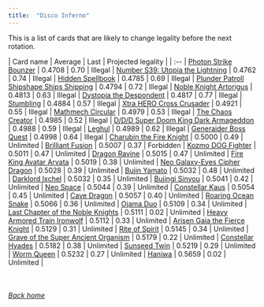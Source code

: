 ```yaml
---
title:  "Disco Inferno"
---
```


This is a list of cards that are likely to change legality before the next rotation.

| Card name | Average | Last | Projected legality |
| :-- |
[Photon Strike Bounzer](https://db.ygoprodeck.com/card/?search=Photon%20Strike%20Bounzer) | 0.4708 | 0.70 | Illegal |
[Number S39: Utopia the Lightning](https://db.ygoprodeck.com/card/?search=Number%20S39:%20Utopia%20the%20Lightning) | 0.4762 | 0.74 | Illegal |
[Hidden Spellbook](https://db.ygoprodeck.com/card/?search=Hidden%20Spellbook) | 0.4785 | 0.69 | Illegal |
[Plunder Patroll Shipshape Ships Shipping](https://db.ygoprodeck.com/card/?search=Plunder%20Patroll%20Shipshape%20Ships%20Shipping) | 0.4794 | 0.72 | Illegal |
[Noble Knight Artorigus](https://db.ygoprodeck.com/card/?search=Noble%20Knight%20Artorigus) | 0.4813 | 0.63 | Illegal |
[Dystopia the Despondent](https://db.ygoprodeck.com/card/?search=Dystopia%20the%20Despondent) | 0.4817 | 0.77 | Illegal |
[Stumbling](https://db.ygoprodeck.com/card/?search=Stumbling) | 0.4884 | 0.57 | Illegal |
[Xtra HERO Cross Crusader](https://db.ygoprodeck.com/card/?search=Xtra%20HERO%20Cross%20Crusader) | 0.4921 | 0.55 | Illegal |
[Mathmech Circular](https://db.ygoprodeck.com/card/?search=Mathmech%20Circular) | 0.4979 | 0.53 | Illegal |
[The Chaos Creator](https://db.ygoprodeck.com/card/?search=The%20Chaos%20Creator) | 0.4985 | 0.52 | Illegal |
[D/D/D Super Doom King Dark Armageddon](https://db.ygoprodeck.com/card/?search=D/D/D%20Super%20Doom%20King%20Dark%20Armageddon) | 0.4988 | 0.59 | Illegal |
[Leghul](https://db.ygoprodeck.com/card/?search=Leghul) | 0.4989 | 0.62 | Illegal |
[Generaider Boss Quest](https://db.ygoprodeck.com/card/?search=Generaider%20Boss%20Quest) | 0.4998 | 0.64 | Illegal |
[Charubin the Fire Knight](https://db.ygoprodeck.com/card/?search=Charubin%20the%20Fire%20Knight) | 0.5000 | 0.49 | Unlimited |
[Brilliant Fusion](https://db.ygoprodeck.com/card/?search=Brilliant%20Fusion) | 0.5007 | 0.37 | Forbidden |
[Kozmo DOG Fighter](https://db.ygoprodeck.com/card/?search=Kozmo%20DOG%20Fighter) | 0.5011 | 0.47 | Unlimited |
[Dragon Ravine](https://db.ygoprodeck.com/card/?search=Dragon%20Ravine) | 0.5015 | 0.47 | Unlimited |
[Fire King Avatar Arvata](https://db.ygoprodeck.com/card/?search=Fire%20King%20Avatar%20Arvata) | 0.5019 | 0.38 | Unlimited |
[Neo Galaxy-Eyes Cipher Dragon](https://db.ygoprodeck.com/card/?search=Neo%20Galaxy-Eyes%20Cipher%20Dragon) | 0.5028 | 0.39 | Unlimited |
[Bujin Yamato](https://db.ygoprodeck.com/card/?search=Bujin%20Yamato) | 0.5032 | 0.48 | Unlimited |
[Darklord Ixchel](https://db.ygoprodeck.com/card/?search=Darklord%20Ixchel) | 0.5032 | 0.35 | Unlimited |
[Bujingi Sinyou](https://db.ygoprodeck.com/card/?search=Bujingi%20Sinyou) | 0.5041 | 0.42 | Unlimited |
[Neo Space](https://db.ygoprodeck.com/card/?search=Neo%20Space) | 0.5044 | 0.39 | Unlimited |
[Constellar Kaus](https://db.ygoprodeck.com/card/?search=Constellar%20Kaus) | 0.5054 | 0.45 | Unlimited |
[Cave Dragon](https://db.ygoprodeck.com/card/?search=Cave%20Dragon) | 0.5057 | 0.40 | Unlimited |
[Roaring Ocean Snake](https://db.ygoprodeck.com/card/?search=Roaring%20Ocean%20Snake) | 0.5066 | 0.36 | Unlimited |
[Ojama Duo](https://db.ygoprodeck.com/card/?search=Ojama%20Duo) | 0.5109 | 0.34 | Unlimited |
[Last Chapter of the Noble Knights](https://db.ygoprodeck.com/card/?search=Last%20Chapter%20of%20the%20Noble%20Knights) | 0.5111 | 0.02 | Unlimited |
[Heavy Armored Train Ironwolf](https://db.ygoprodeck.com/card/?search=Heavy%20Armored%20Train%20Ironwolf) | 0.5112 | 0.33 | Unlimited |
[Arisen Gaia the Fierce Knight](https://db.ygoprodeck.com/card/?search=Arisen%20Gaia%20the%20Fierce%20Knight) | 0.5129 | 0.31 | Unlimited |
[Rite of Spirit](https://db.ygoprodeck.com/card/?search=Rite%20of%20Spirit) | 0.5145 | 0.34 | Unlimited |
[Grave of the Super Ancient Organism](https://db.ygoprodeck.com/card/?search=Grave%20of%20the%20Super%20Ancient%20Organism) | 0.5179 | 0.22 | Unlimited |
[Constellar Hyades](https://db.ygoprodeck.com/card/?search=Constellar%20Hyades) | 0.5182 | 0.38 | Unlimited |
[Sunseed Twin](https://db.ygoprodeck.com/card/?search=Sunseed%20Twin) | 0.5219 | 0.29 | Unlimited |
[Worm Queen](https://db.ygoprodeck.com/card/?search=Worm%20Queen) | 0.5232 | 0.27 | Unlimited |
[Haniwa](https://db.ygoprodeck.com/card/?search=Haniwa) | 0.5659 | 0.02 | Unlimited |

<br>

###### [Back home](index)